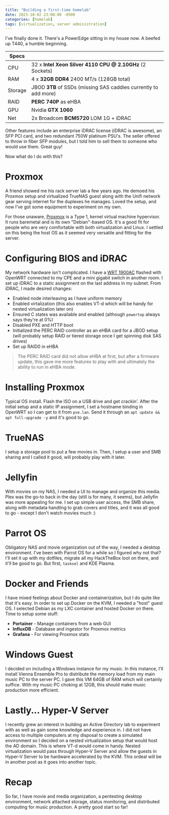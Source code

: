 ```yaml
---
title: "Building a first-time homelab"
date: 2023-10-02 23:00:00 -0500
categories: [homelab]
tags: [virtualization, server administration]
---
```


I've finally done it. There's a PowerEdge sitting in my house now. A beefed up T440, a humble beginning.

| Specs |  |
| --- | --- |
| CPU | 32 x **Intel Xeon Silver 4110 CPU @ 2.10GHz** (2 Sockets) |
| RAM | 4 x **32GB DDR4** 2400 MT/s (128GB total) |
| Storage | JBOD **3TB** of SSDs (missing SAS caddies currently to add more) |
| RAID | **PERC 740P** as eHBA |
| GPU | Nvidia **GTX 1060** |
| Net | 2x Broadcom **BCM5720** LOM 1G + iDRAC |

Other features include an enterprise iDRAC license (iDRAC is awesome), an SFP PCI card, and two redundant 750W platinum PSU's. The seller offered to throw in fiber SFP modules, but I told him to sell them to someone who would use them. Great guy!

Now what do I do with this?

# Proxmox
A friend showed me his rack server lab a few years ago. He demoed his Proxmox setup and virtualized TrueNAS guest along with the Unifi network gear serving internet for the duplexes he manages. Loved the setup, and now I've got some equipment to experiment on my own.

For those unaware, [Proxmox](https://www.proxmox.com/) is a Type 1, kernel virtual machine hypervisor. It runs baremetal and is its own "Debian"-based OS. It's a good fit for people who are very comfortable with both virtualization and Linux. I settled on this being the host OS as it seemed very versatile and fitting for the server.

# Configuring BIOS and iDRAC  
My network hardware isn't complicated. I have a [WRT 1900AC](https://openwrt.org/toh/linksys/wrt1900ac) flashed with OpenWRT connected to my CPE and a mini gigabit switch in another room. I set up iDRAC to a static assignment on the last address in my subnet. From iDRAC, I made desired changes:  

- Enabled node interleaving as I have uniform memory
- Enabled virtalization (this also enables VT-d which will be handy for nested virtualization later on)
- Ensured C states was available and enabled (although `powertop` always says they're at 0%)
- Disabled PXE and HTTP boot
- Initialized the PERC RAID controller as an eHBA card for a JBOD setup (will probably setup RAID or tiered storage once I get spinning disk SAS drives)
- Set up RAID0 in eHBA

> The PERC RAID card did not allow eHBA at first, but after a firmware update, this gave me more features to play with and ultimately the ability to run in eHBA mode.

# Installing Proxmox
Typical OS install. Flash the ISO on a USB drive and get crackin'. After the initial setup and a static IP assignment, I set a hostname binding in OpenWRT so I can get to it from `pve.lan`. Send it through an `apt update && apt full-upgrade -y` and it's good to go.

# TrueNAS
I setup a storage pool to put a few movies in. Then, I setup a user and SMB sharing and I called it good, will probably play with it later.

# Jellyfin
With movies on my NAS, I needed a UI to manage and organize this media. Plex was the go-to back in the day (still is for many, it seems), but Jellyfin was more appealing for me. I set up simple user access, the SMB share, along with metadata handling to grab covers and titles, and it was all good to go - except I don't watch movies much :)

# Parrot OS
Obligatory NAS and movie organization out of the way, I needed a desktop environment. I've been with Parrot OS for a while so I figured why not that? I'll set it up with my dotfiles, migrate all my HackTheBox loot on there, and it'll be good to go. But first, `tasksel` and KDE Plasma.

# Docker and Friends
I have mixed feelings about Docker and containerization, but I do quite like that it's easy. In order to set up Docker on the KVM, I needed a "host" guest OS. I selected Debian as my LXC container and hosted Docker on there. Time to setup some stuff:

- **Portainer** - Manage containers from a web GUI
- **InfluxDB** - Database and ingestor for Proxmox metrics
- **Grafana** - For viewing Proxmox stats

# Windows Guest
I decided on including a Windows instance for my music. In this instance, I'll install Vienna Ensemble Pro to distribute the memory load from my main music PC to the server PC. I gave this VM 64GB of RAM which will certainly suffice. With my music PC choking at 12GB, this should make music production more efficient.

# Lastly... Hyper-V Server
I recently grew an interest in building an Active Directory lab to experiment with as well as gain some knowledge and experience in. I did not have access to multiple computers at my disposal to create a simulated environment so I decided on a nested virtualization setup that would host the AD domain. This is where VT-d would come in handy. Nested virtualization would pass through Hyper-V Server and allow the guests in Hyper-V Server to be hardware accelerated by the KVM. This ordeal will be in another post as it goes into another topic.

# Recap
So far, I have movie and media organization, a pentesting desktop environment, network attached storage, status monitoring, and distributed computing for music production. A pretty good start so far!
